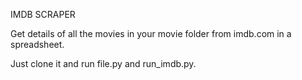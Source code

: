 IMDB SCRAPER

Get details of all the movies in your movie folder from imdb.com in a spreadsheet.

Just clone it and run file.py and run_imdb.py.
